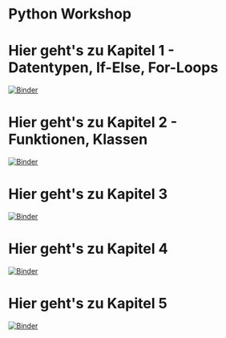 # Python Workshop

# Hier geht's zu Kapitel 1 - Datentypen, If-Else, For-Loops
[![Binder](https://mybinder.org/badge_logo.svg)](https://mybinder.org/v2/gh/smorrow1/python_workshop/b96d5caa0e6e10a6654ab506553b34c5ee341b8d?filepath=Introduction%20-%20Datentypen%2C%20If-Else%2C%20For-Loops.ipynb)
# Hier geht's zu Kapitel 2 - Funktionen, Klassen
[![Binder](https://mybinder.org/badge_logo.svg)](https://mybinder.org/v2/gh/smorrow1/python_intro/master?filepath=Introduction.ipynb)

# Hier geht's zu Kapitel 3
[![Binder](https://mybinder.org/badge_logo.svg)](https://mybinder.org/v2/gh/smorrow1/python_intro/master?filepath=Introduction.ipynb)

# Hier geht's zu Kapitel 4
[![Binder](https://mybinder.org/badge_logo.svg)](https://mybinder.org/v2/gh/smorrow1/python_intro/master?filepath=Introduction.ipynb)

# Hier geht's zu Kapitel 5
[![Binder](https://mybinder.org/badge_logo.svg)](https://mybinder.org/v2/gh/smorrow1/python_intro/master?filepath=Introduction.ipynb)


